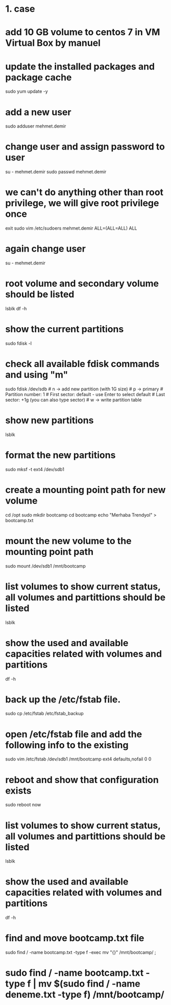# 1. case

# add 10 GB volume to centos 7 in VM Virtual Box by manuel

# update the installed packages and package cache
sudo yum update -y

# add a new user
sudo adduser mehmet.demir

# change user and assign password to user
su - mehmet.demir
sudo passwd mehmet.demir

# we can't do anything other than root privilege, we will give root privilege once
exit
sudo vim /etc/sudoers
mehmet.demir    ALL=(ALL=ALL)   ALL

# again change user
su - mehmet.demir

# root volume and secondary volume should be listed
lsblk
df -h

# show the current partitions
sudo fdisk -l

# check all available fdisk commands and using "m"
sudo fdisk /dev/sdb
    # n -> add new partition (with 1G size)
    # p -> primary
    # Partition number: 1
    # First sector: default - use Enter to select default
    # Last sector: +1g   (you can also type sector)
    # w -> write partition table

# show new partitions
lsblk

# format the new partitions
sudo mksf -t ext4 /dev/sdb1

# create a mounting point path for new volume
cd /opt
sudo mkdir bootcamp
cd bootcamp
echo "Merhaba Trendyol" > bootcamp.txt

# mount the new volume to the mounting point path
sudo mount /dev/sdb1 /mnt/bootcamp

# list volumes to show current status, all volumes and partittions should be listed
lsblk

# show the used and available capacities related with volumes and partitions
df -h

# back up the /etc/fstab file.
sudo cp /etc/fstab /etc/fstab_backup

# open /etc/fstab file and add the following info to the existing
sudo vim /etc/fstab
/dev/sdb1   /mnt/bootcamp   ext4    defaults,nofail 0   0

# reboot and show that configuration exists
sudo reboot now

# list volumes to show current status, all volumes and partittions should be listed
lsblk

# show the used and available capacities related with volumes and partitions
df -h

# find and move bootcamp.txt file
sudo find / -name bootcamp.txt -type f -exec mv "{}" /mnt/bootcamp/ \;
# sudo find / -name bootcamp.txt -type f | mv $(sudo find / -name deneme.txt -type f) /mnt/bootcamp/